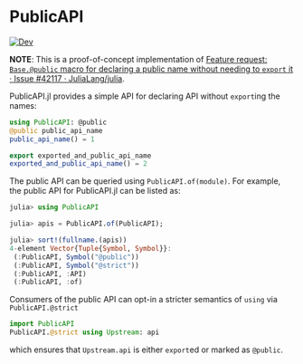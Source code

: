 # PublicAPI

[![Dev](https://img.shields.io/badge/docs-dev-blue.svg)](https://juliaexperiments.github.io/PublicAPI.jl/dev/)

**NOTE**: This is a proof-of-concept implementation of
[Feature request: `Base.@public` macro for declaring a public name without needing to `export` it · Issue #42117 · JuliaLang/julia](https://github.com/JuliaLang/julia/issues/42117).

PublicAPI.jl provides a simple API for declaring API without `export`ing the
names:

```Julia
using PublicAPI: @public
@public public_api_name
public_api_name() = 1

export exported_and_public_api_name
exported_and_public_api_name() = 2
```

The public API can be queried using `PublicAPI.of(module)`.  For example, the
public API for PublicAPI.jl can be listed as:

```julia
julia> using PublicAPI

julia> apis = PublicAPI.of(PublicAPI);

julia> sort!(fullname.(apis))
4-element Vector{Tuple{Symbol, Symbol}}:
 (:PublicAPI, Symbol("@public"))
 (:PublicAPI, Symbol("@strict"))
 (:PublicAPI, :API)
 (:PublicAPI, :of)
```

Consumers of the public API can opt-in a stricter semantics of `using` via
`PublicAPI.@strict`

```Julia
import PublicAPI
PublicAPI.@strict using Upstream: api
```

which ensures that `Upstream.api` is either `export`ed or marked as `@public`.
